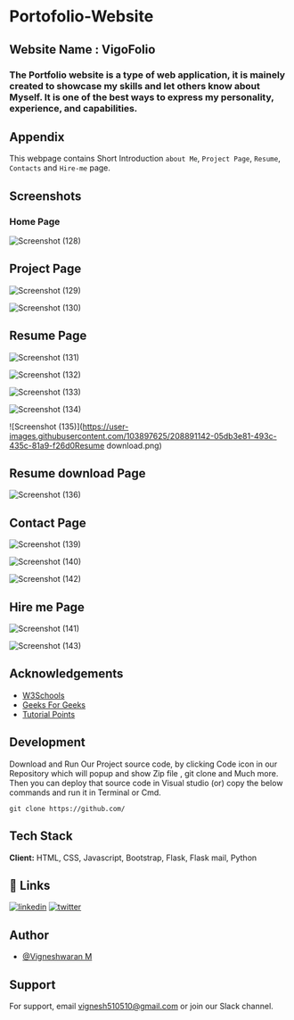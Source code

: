 # Portofolio-Website




## Website Name : VigoFolio
### The Portfolio website is a type of web application, it is mainely created to showcase my skills and let others know about Myself. It is one of the best ways to express my personality, experience, and capabilities.


## Appendix

This webpage contains Short Introduction `about Me`, `Project Page`, `Resume`, `Contacts`  and `Hire-me` page.


## Screenshots
### Home Page

![Screenshot (128)](https://user-images.githubusercontent.com/103897625/208889630-31a1e23e-edcb-433f-9cbd-cc3f96fe6b4d.png)

## Project Page

![Screenshot (129)](https://user-images.githubusercontent.com/103897625/208889641-b6813a56-8f7d-4a1f-861a-6c4a0a5c64a5.png)

![Screenshot (130)](https://user-images.githubusercontent.com/103897625/208889773-282fa19a-82e8-482a-b08d-011a29564993.png)

## Resume Page

![Screenshot (131)](https://user-images.githubusercontent.com/103897625/208889894-39fa32e4-fff9-435e-a4ef-ade1a525c6a7.png)

![Screenshot (132)](https://user-images.githubusercontent.com/103897625/208889919-98de7498-f471-4784-9ff3-f4b96efc7855.png)

![Screenshot (133)](https://user-images.githubusercontent.com/103897625/208889938-6b12198f-e103-46c5-a166-710510b453c4.png)

![Screenshot (134)](https://user-images.githubusercontent.com/103897625/208889975-c62fcdcf-ea8c-47bc-a004-16a5e06134aa.png)

![Screenshot (135)](https://user-images.githubusercontent.com/103897625/208891142-05db3e81-493c-435c-81a9-f26d0Resume download.png)

## Resume download Page

![Screenshot (136)](https://user-images.githubusercontent.com/103897625/208891145-179f6638-6829-4809-8d9d-57aa44f4e439.png)

## Contact Page

![Screenshot (139)](https://user-images.githubusercontent.com/103897625/208890048-cfb0506b-7034-4a6e-a510-1a468368dfc1.png)

![Screenshot (140)](https://user-images.githubusercontent.com/103897625/208890107-cb1d2a21-476f-4214-b17c-986c48e527fe.png)

![Screenshot (142)](https://user-images.githubusercontent.com/103897625/208891454-322df60c-91b8-47aa-9378-0d565077f9a4.png)

## Hire me Page

![Screenshot (141)](https://user-images.githubusercontent.com/103897625/208891389-fd16a0eb-503b-4f48-95b6-31e56a94d2b2.png)

![Screenshot (143)](https://user-images.githubusercontent.com/103897625/208890214-2027c207-7430-4df7-bac7-085be49c4889.png)




## Acknowledgements

 - [W3Schools](https://awesomeopensource.com/project/elangosundar/awesome-README-templates)
 - [Geeks For Geeks](https://github.com/matiassingers/awesome-readme)
 - [Tutorial Points](https://bulldogjob.com/news/449-how-to-write-a-good-readme-for-your-github-project)



## Development 

Download and Run Our Project source code, by clicking Code icon in our Repository which will popup and show Zip file , git clone and Much more.
Then you can deploy that source code in Visual studio (or) copy the below commands and run it in Terminal or Cmd. 

```
git clone https://github.com/

```


## Tech Stack

**Client:** HTML, CSS, Javascript, Bootstrap, Flask, Flask mail, Python




## 🔗 Links
[![linkedin](https://img.shields.io/badge/linkedin-0A66C2?style=for-the-badge&logo=linkedin&logoColor=white)](https://www.linkedin.com/in/vwaran)
[![twitter](https://img.shields.io/badge/twitter-1DA1F2?style=for-the-badge&logo=twitter&logoColor=white)](https://twitter.com/)


## Author

- [@Vigneshwaran M](https://www.github.com/vicky-510)


## Support

For support, email vignesh510510@gmail.com or join our Slack channel.

